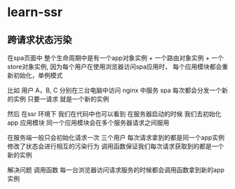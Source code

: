 # learn-ssr

## 跨请求状态污染

在spa页面中 整个生命周期中是有一个app对象实例 + 一个路由对象实例 + 一个store对象实例, 因为每个用户在使用浏览器访问spa应用时， 每个应用模块都会重新初始化，单例模式

比如 用户 A，B, C 分别在三台电脑中访问 nginx 中服务 spa 每次都会分发一个新的实例 只要一请求 就是一个新的实例

然后 在ssr 环境下 我们在代码中也可以看到 在服务器启动的时候 我们去初始化 app 应用模块 同一个应用模块会在多个服务器请求之间服用 

在服务端一般只会初始化请求一次
三个用户 每次请求拿到的都是同一个app实例 修改了状态会进行相互的污染行为 调用函数保证我们每次请求获取到的都是一个新的实例


解决问题 调用函数 每一台浏览器访问请求服务的时候都会调用函数拿到新的app 实例